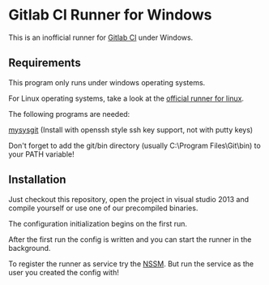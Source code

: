 Gitlab CI Runner for Windows
============================

This is an inofficial runner for [Gitlab CI](https://github.com/gitlabhq/gitlab-ci) under Windows.

Requirements
------------

This program only runs under windows operating systems.

For Linux operating systems, take a look at the [official runner for linux](https://github.com/gitlabhq/gitlab-ci-runner).

The following programs are needed:

[mysysgit](http://msysgit.github.io/) (Install with openssh style ssh key support, not with putty keys)

Don't forget to add the git/bin directory (usually C:\Program Files\Git\bin) to your PATH variable!

Installation
------------

Just checkout this repository, open the project in visual studio 2013 and compile yourself or use one of our precompiled binaries.

The configuration initialization begins on the first run.

After the first run the config is written and you can start the runner in the background.

To register the runner as service try the [NSSM](http://nssm.cc/). But run the service as the user you created the config with!
